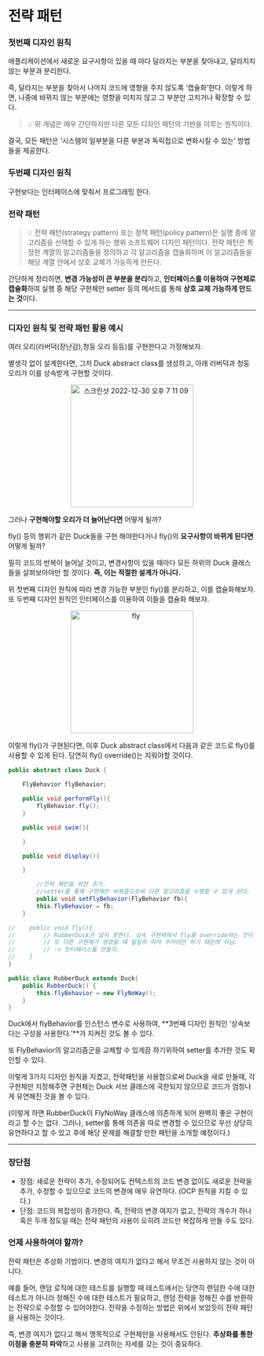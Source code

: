 # 전략 패턴

### 첫번째 디자인 원칙

애플리케이션에서 새로운 요구사항이 있을 때 마다 달라지는 부분을 찾아내고, 달라지지 않는 부분과 분리한다.

즉, 달라지는 부분을 찾아서 나머지 코드에 영향을 주지 않도록 ‘캡슐화’한다. 이렇게 하면, 나중에 바뀌지 않는 부분에는 영향을 미치지 않고 그 부분만 고치거나 확장할 수 있다.

> 💡 위 개념은 매우 간단하지만 다른 모든 디자인 패턴의 기반을 이루는 원칙이다.

결국, 모든 패턴은 ‘시스템의 일부분을 다른 부분과 독릭접으로 변화시킬 수 있는’ 방법들을 제공한다.

### 두번째 디자인 원칙

구현보다는 인터페이스에 맞춰서 프로그래밍 한다.

### 전략 패턴


>💡 전략 패턴(strategy pattern) 또는 정책 패턴(policy pattern)은 실행 중에 알고리즘을 선택할 수 있게 하는 행위 소프트웨어 디자인 패턴이다. 
   전략 패턴은 특정한 계열의 알고리즘들을 정의하고 각 알고리즘을 캡슐화하며 이 알고리즘들을 해당 계열 안에서 상호 교체가 가능하게 만든다.


간단하게 정리하면, **변경 가능성이 큰 부분을 분리**하고, **인터페이스를 이용하여 구현체로 캡슐화**하여 실행 중 해당 구현체만 setter 등의 메서드를 통해 **상호 교체 가능하게 만드는 것**이다.

---

### 디자인 원칙 및 전략 패턴 활용 예시

여러 오리(러버덕(장난감),청둥 오리 등등)를 구현한다고 가정해보자.

별생각 없이 설계한다면, 그저 Duck abstract class를 생성하고, 아래 러버덕과 청둥 오리가 이를 상속받게 구현할 것이다.



<p align="center"><img width="250" alt="스크린샷 2022-12-30 오후 7 11 09" src="https://user-images.githubusercontent.com/76640167/210064516-36d17512-fe0a-4c3a-8bb5-7cb159870629.png"></p>

그러나 **구현해야할 오리가 더 늘어난다면** 어떻게 될까?

fly() 등의 행위가 같은 Duck들을 구현 해야한다거나 fly()의 **요구사항이 바뀌게 된다면** 어떻게 될까?

필히 코드의 반복이 늘어날 것이고, 변경사항이 있을 때마다 모든 하위의 Duck 클래스들을 살펴보아야만 할 것이다. **즉, 이는 적절한 설계가 아니다.**

위 첫번째 디자인 원칙에 따라 변경 가능한 부분인 fly()를 분리하고, 이를 캡슐화해보자. 또 두번째 디자인 원칙인 인터페이스를 이용하여 이들을 캡슐화 해보자.


<p align="center"><img width="250" alt="fly" src="https://user-images.githubusercontent.com/76640167/210064237-c8ef2fa3-b3c0-4452-a869-53e7217bda53.png"></p>

이렇게 fly()가 구현된다면, 이후 Duck abstract class에서 다음과 같은 코드로 fly()를 사용할 수 있게 된다. 당연히 fly() override()는 지워야할 것이다.

```java
public abstract class Duck {

    FlyBehavior flyBehavior;

    public void performFly(){
        flyBehavior.fly();
    }

    public void swim(){

    }

    public void display(){

    }

		//전략 패턴을 위한 추가.
		//setter를 통해 구현체만 바꿔줌으로써 다른 알고리즘을 수행할 수 있게 된다.
		public void setFlyBehavior(FlyBehavior fb){
        this.flyBehavior = fb;
    }

//    public void fly(){
//        // RubberDuck은 날지 못한다. 상속 구현체에서 fly를 override하는 것이 맞는걸까?
//        // 또 다른 구현체가 생겼을 때 일일히 따져 주어야만 하기 때문에 아님.
//        // -> 인터페이스를 만들자.
//    }
}
```

```java
public class RubberDuck extends Duck{
    public RubberDuck() {
        this.flyBehavior = new FlyNoWay();
    }
}
```

Duck에서 flyBehavior를 인스턴스 변수로 사용하여, **3번째 디자인 원칙인 ‘상속보다는 구성을 사용한다.’**가 지켜진 것도 볼 수 있다.

또 FlyBehavior의 알고리즘군을 교체할 수 있게끔 하기위하여 setter를 추가한 것도 확인할 수 있다.

이렇게 3가지 디자인 원칙을 지켰고, 전략패턴을 사용함으로써 Duck을 새로 만들때, 각 구현체만 지정해주면 구현체는 Duck 서브 클래스에 국한되지 않으므로 코드가 엄청나게 유연해진 것을 볼 수 있다.

(이렇게 하면 RubberDuck이 FlyNoWay 클래스에 의존하게 되어 완벽히 좋은 구현이라고 할 수는 없다. 그러나, setter를 통해 의존을 따로 변경할 수 있으므로 우선 상당히 유연하다고 할 수 있고 후에 해당 문제를 해결할 만한 패턴을 소개할 예정이다.)

---

### 장단점

- 장점: 새로운 전략이 추가, 수정되어도 컨텍스트의 코드 변경 없이도 새로운 전략을 추가, 수정할 수 있으므로 코드의 변경에 매우 유연하다. (OCP 원칙을 지킬 수 있다.)
- 단점: 코드의 복잡성이 증가한다. 즉, 전략의 변경 여지가 없고, 전략의 개수가 하나 혹은 두개 정도일 때는 전략 패턴의 사용이 오히려 코드만 복잡하게 만들 수도 있다.

### 언제 사용하여야 할까?

전략 패턴은 추상화 기법이다. 변경의 여지가 없다고 해서 무조건 사용하지 않는 것이 아니다.

예를 들어, 랜덤 로직에 대한 테스트를 실행할 때 테스트에서는 당연히 랜덤한 수에 대한 테스트가 아니라 정해진 수에 대한 테스트가 필요하고, 랜덤 전략을 정해진 수를 반환하는 전략으로 수정할 수 있어야한다. 전략을 수정하는 방법은 위에서 보았듯이 전략 패턴을 사용하는 것이다.

즉, 변경 여지가 없다고 해서 맹목적으로 구현체만을 사용해서도 안된다. **추상화를 통한 이점을 충분히 파악**하고 사용을 고려하는 자세를 갖는 것이 중요하다.